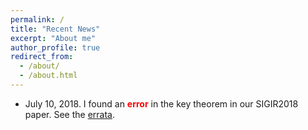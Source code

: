 ```yaml
---
permalink: /
title: "Recent News"
excerpt: "About me"
author_profile: true
redirect_from: 
  - /about/
  - /about.html
---
```


* July 10, 2018. I found an <span style="color:red">**error**</span> in the key theorem in our SIGIR2018 paper. See the [errata](https://jiajie-mei.github.io/publication/2018-07-08-Max-k).


